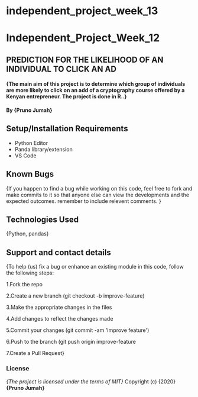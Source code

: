 # independent_project_week_13

# Independent_Project_Week_12

## PREDICTION FOR THE LIKELIHOOD OF AN INDIVIDUAL TO CLICK AN AD

#### {The main aim of this project is to determine which group of individuals are more likely to click on an add of a cryptography course offered by a Kenyan entrepreneur. The project is done in R..}
#### By **{Pruno Jumah}**


## Setup/Installation Requirements
* Python Editor
* Panda library/extension
* VS Code

## Known Bugs
{If you happen to find a bug while working on this code, feel free to fork and make commits to it so that anyone else can view the developments and the expected outcomes. remember to include relevent comments. }

## Technologies Used
{Python, pandas}

## Support and contact details
{To help (us) fix a bug or enhance an existing module in this code, follow the following steps:

1.Fork the repo

2.Create a new branch (git checkout -b improve-feature)

3.Make the appropriate changes in the files

4.Add changes to reflect the changes made

5.Commit your changes (git commit -am 'Improve feature')

6.Push to the branch (git push origin improve-feature

7.Create a Pull Request}

### License
*{The project is licensed under the terms of MIT}*
Copyright (c) {2020} **{Pruno Jumah}**
